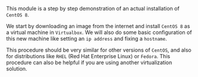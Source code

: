 This module is a step by step demonstration of an actual installation of
`CentOS 8`.

We start by downloading an image from the internet and install
`CentOS 8` as a virtual machine in `Virtualbox`. We will also do some
basic configuration of this new machine like setting an `ip address` and
fixing a `hostname`.

This procedure should be very similar for other versions of `CentOS`,
and also for distributions like `RHEL` (Red Hat Enterprise Linux) or
`Fedora`. This procedure can also be helpful if you are using another
virtualization solution.
